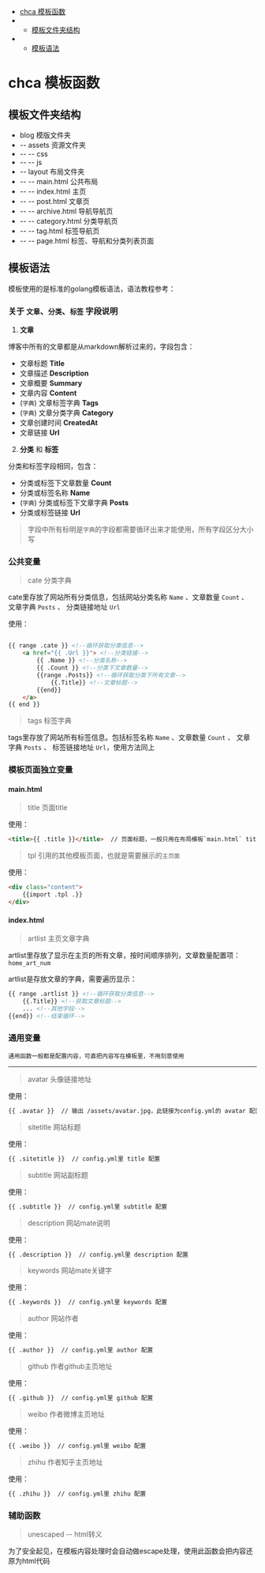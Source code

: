 - [chca 模板函数](#chca-模板函数) 
- - [模板文件夹结构](#模板文件夹结构)
- - [模板语法](#模板语法)

# chca 模板函数

## 模板文件夹结构
- blog  模版文件夹
- -- assets  资源文件夹
- -- -- css
- -- -- js
- -- layout  布局文件夹
- -- -- main.html  公共布局
- -- -- index.html  主页
- -- -- post.html   文章页
- -- -- archive.html 导航导航页
- -- -- category.html 分类导航页
- -- -- tag.html 标签导航页
- -- -- page.html    标签、导航和分类列表页面

## 模板语法

模板使用的是标准的golang模板语法，语法教程参考：

### 关于 `文章`、`分类`、`标签` 字段说明

1. **文章**

博客中所有的文章都是从markdown解析过来的，字段包含：
- 文章标题 **Title**
- 文章描述 **Description**
- 文章概要 **Summary**
- 文章内容 **Content**
- (`字典`) 文章标签字典 **Tags**
- (`字典`) 文章分类字典 **Category**
- 文章创建时间 **CreatedAt**
- 文章链接 **Url**

2. **分类** 和 **标签**

分类和标签字段相同，包含：
- 分类或标签下文章数量 **Count**
- 分类或标签名称 **Name**
- (`字典`) 分类或标签下文章字典 **Posts**
- 分类或标签链接 **Url**

> 字段中所有标明是`字典`的字段都需要循环出来才能使用，所有字段区分大小写

### 公共变量

> cate 分类字典

cate里存放了网站所有分类信息，包括网站分类名称 `Name` 、文章数量 `Count` 、 文章字典 `Posts` 、 分类链接地址 `Url`

使用：
```html

{{ range .cate }} <!--循环获取分类信息-->
    <a href="{{ .Url }}"> <!--分类链接-->
        {{ .Name }} <!--分类名称-->
        {{ .Count }} <!--分类下文章数量-->
        {{range .Posts}} <!--循环获取分类下所有文章-->
            {{.Title}} <!--文章标题-->
        {{end}}
    </a>
{{ end }}

```

> tags 标签字典

tags里存放了网站所有标签信息。包括标签名称 `Name` 、文章数量 `Count` 、 文章字典 `Posts` 、 标签链接地址 `Url`，使用方法同上

### 模板页面独立变量

####  main.html

> title 页面title

使用：
```html
<title>{{ .title }}</title>  // 页面标题，一般只用在布局模板`main.html` title里
```

> tpl 引用的其他模板页面，也就是需要展示的`主页面`

使用：
```html
<div class="content">
    {{import .tpl .}}
</div>

```

#### index.html 

> artlist 主页文章字典
 
artlist里存放了显示在主页的所有文章，按时间顺序排列，文章数量配置项：`home_art_num`

artlist是存放文章的字典，需要遍历显示：
```html
{{ range .artlist }} <!--循环获取分类信息-->
    {{.Title}} <!--获取文章标题-->
    ... <!--其他字段-->
{{end}} <!--结束循环-->
```



### 通用变量
`通用函数一般都是配置内容，可直把内容写在模板里，不用刻意使用`

----

> avatar 头像链接地址

使用：
```html
{{ .avatar }}  // 输出 /assets/avatar.jpg，此链接为config.yml的 avatar 配置

```

> sitetitle 网站标题

使用：
```html
{{ .sitetitle }}  // config.yml里 title 配置

```

> subtitle 网站副标题

使用：
```html
{{ .subtitle }}  // config.yml里 subtitle 配置

```

> description 网站mate说明

使用：
```html
{{ .description }}  // config.yml里 description 配置

```

> keywords 网站mate关键字

使用：
```html
{{ .keywords }}  // config.yml里 keywords 配置

```

> author 网站作者

使用：
```html
{{ .author }}  // config.yml里 author 配置

```

> github 作者github主页地址

使用：
```html
{{ .github }}  // config.yml里 github 配置

```

> weibo 作者微博主页地址

使用：
```html
{{ .weibo }}  // config.yml里 weibo 配置

```

> zhihu 作者知乎主页地址

使用：
```html
{{ .zhihu }}  // config.yml里 zhihu 配置

```



### 辅助函数
> unescaped -- html转义

为了安全起见，在模板内容处理时会自动做escape处理，使用此函数会把内容还原为html代码
```html
```
